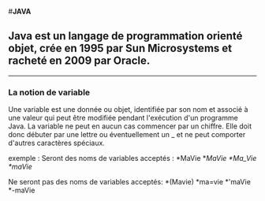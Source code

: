 #**JAVA**

Java est un langage de programmation orienté objet, crée en 1995 par Sun Microsystems et racheté en 2009 par Oracle.
------------
------------
### La notion de variable

Une variable est une donnée ou objet, identifiée par son nom et associé à une valeur qui peut être modifiée pendant l'exécution d'un programme Java.
La variable ne peut en aucun cas commencer par un chiffre. Elle doit donc débuter par une lettre ou éventuellement un _ et ne peut comporter d'autres caractères spéciaux. 

exemple : 
Seront des noms de variables acceptés :
*MaVie
*_MaVie
*Ma_Vie
*maVie_

Ne seront pas des noms de variables acceptés:
*(Mavie)
*ma=vie
*'maVie
*-maVie
        

    
